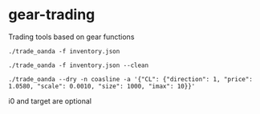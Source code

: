 # gear-trading

Trading tools based on gear functions

```
./trade_oanda -f inventory.json
```

```
./trade_oanda -f inventory.json --clean
```


```
./trade_oanda --dry -n coasline -a '{"CL": {"direction": 1, "price": 1.0580, "scale": 0.0010, "size": 1000, "imax": 10}}'
```
i0 and target are optional